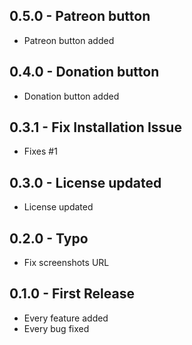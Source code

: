 ## 0.5.0 - Patreon button
* Patreon button added

## 0.4.0 - Donation button
* Donation button added

## 0.3.1 - Fix Installation Issue
* Fixes #1

## 0.3.0 - License updated
* License updated

## 0.2.0 - Typo
* Fix screenshots URL

## 0.1.0 - First Release
* Every feature added
* Every bug fixed
